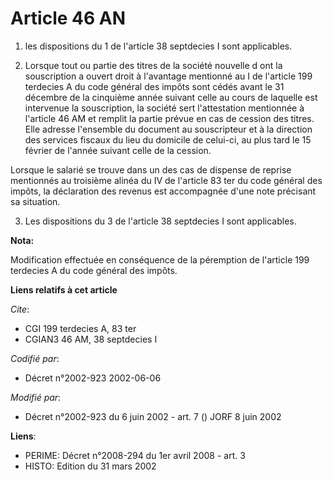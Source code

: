 # Article 46 AN

1. les dispositions du 1 de l'article 38 septdecies I sont applicables.

2. Lorsque tout ou partie des titres de la société nouvelle d ont la souscription a ouvert droit à l'avantage mentionné au I
de l'article 199 terdecies A du code général des impôts sont cédés avant le 31 décembre de la cinquième année suivant celle
au cours de laquelle est intervenue la souscription, la société sert l'attestation mentionnée à l'article 46 AM et remplit la
partie prévue en cas de cession des titres. Elle adresse l'ensemble du document au souscripteur et à la direction des
services fiscaux du lieu du domicile de celui-ci, au plus tard le 15 février de l'année suivant celle de la cession.

Lorsque le salarié se trouve dans un des cas de dispense de reprise mentionnés au troisième alinéa du IV de l'article 83 ter
du code général des impôts, la déclaration des revenus est accompagnée d'une note précisant sa situation.

3. Les dispositions du 3 de l'article 38 septdecies I sont applicables.

**Nota:**

Modification effectuée en conséquence de la péremption de l'article 199 terdecies A du code général des impôts.

**Liens relatifs à cet article**

_Cite_:

  - CGI 199 terdecies A, 83 ter
  - CGIAN3 46 AM, 38 septdecies I

_Codifié par_:

  - Décret n°2002-923 2002-06-06

_Modifié par_:

  - Décret n°2002-923 du 6 juin 2002 - art. 7 () JORF 8 juin 2002

**Liens**:

  - PERIME: Décret n°2008-294 du 1er avril 2008 - art. 3
  - HISTO: Edition du 31 mars 2002
